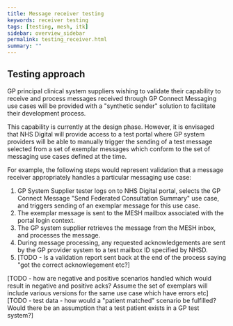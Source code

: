 ```yaml
---
title: Message receiver testing
keywords: receiver testing
tags: [testing, mesh, itk]
sidebar: overview_sidebar
permalink: testing_receiver.html
summary: ""
---
```


## Testing approach ##

GP principal clinical system suppliers wishing to validate their capability to receive and process messages received through GP Connect Messaging use cases will be provided with a "synthetic sender" solution to facilitate their development process.

This capability is currently at the design phase. However, it is envisaged that NHS Digital will provide access to a test portal where GP system providers will be able to manually trigger the sending of a test message selected from a set of exemplar messages which conform to the set of messaging use cases defined at the time.  

For example, the following steps would represent validation that a message receiver appropriately handles a particular messaging use case:
1. GP System Supplier tester logs on to NHS Digital portal, selects the GP Connect Message "Send Federated Consultation Summary" use case, and triggers sending of an exemplar message for this use case.
2. The exemplar message is sent to the MESH mailbox associated with the portal login context.
3. The GP system supplier retrieves the message from the MESH inbox, and processes the message.
4. During message processing, any requested acknowledgements are sent by the GP provider system to a test mailbox ID specified by NHSD.
5. [TODO - Is a validation report sent back at the end of the process saying "got the correct acknowlegement etc?]
   
[TODO - how are negative and positive scenarios handled which would result in negative and positive acks? Assume the set of exemplars will include various versions for the same use case which have errors etc]
[TODO  - test data - how would a "patient matched" scenario be fulfilled? Would there be an assumption that a test patient exists in a GP test system?]
  
